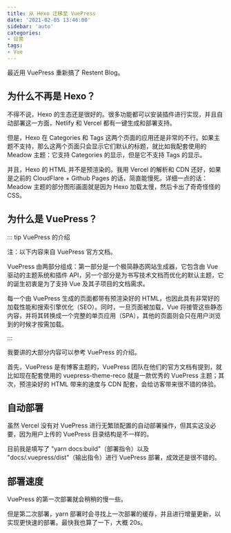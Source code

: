 ```yaml
---
title: 从 Hexo 迁移至 VuePress
date: '2021-02-05 13:46:00'
sidebar: 'auto'
categories:
- 日常
tags:
- Vue
---
```


最近用 VuePress 重新搞了 Restent Blog。

## 为什么不再是 Hexo？

不得不说，Hexo 的生态还是很好的。很多功能都可以安装插件进行实现，并且自动部署这一方面，Netlify 和 Vercel 都有一键生成和部署支持。

但是，Hexo 在 Categories 和 Tags 这两个页面的应用还是非常的不行。如果主题不支持，那么这两个页面只会显示它们默认的标题，就比如我配套使用的 Meadow 主题：它支持 Categories 的显示，但是它不支持 Tags 的显示。

并且，Hexo 的 HTML 并不是预渲染的。我用 Vercel 的解析和 CDN 还好，如果是之前的 CloudFlare + Github Pages 的话，简直能慢死。详细一点的话：Meadow 主题的部分图形画面就是因为 Hexo 加载太慢，然后卡出了奇奇怪怪的 CSS。

## 为什么是 VuePress？

::: tip VuePress 的介绍

注：以下内容来自 VuePress 官方文档。

VuePress 由两部分组成：第一部分是一个极简静态网站生成器，它包含由 Vue 驱动的主题系统和插件 API，另一个部分是为书写技术文档而优化的默认主题，它的诞生初衷是为了支持 Vue 及其子项目的文档需求。

每一个由 VuePress 生成的页面都带有预渲染好的 HTML，也因此具有非常好的加载性能和搜索引擎优化（SEO）。同时，一旦页面被加载，Vue 将接管这些静态内容，并将其转换成一个完整的单页应用（SPA），其他的页面则会只在用户浏览到的时候才按需加载。

:::

我要讲的大部分内容可以参考 VuePress 的介绍。

首先，VuePress 是有博客主题的，VuePress 团队在他们的官方文档有提到，就比如现在配套使用的 vuepress-theme-reco 就是一款优秀的 VuePress 主题；其次，预渲染好的 HTML 带来的速度与 CDN 配套，会给访客带来很不错的体验。

## 自动部署

虽然 Vercel 没有对 VuePress 进行无繁琐配置的自动部署操作，但其实这没必要，因为用户上传的 VuePress 目录结构是不一样的。

目前我是填写了 "yarn docs:build"（部署指令）以及 "docs/.vuepress/dist"（输出指令）进行 VuePress 部署，成效还是很不错的。

## 部署速度

VuePress 的第一次部署就会稍稍的慢一些。

但是第二次部署，yarn 部署时会寻找上一次部署的缓存，并且进行增量更新，以实现更快速的部署。最快我也算了一下，大概 20s。